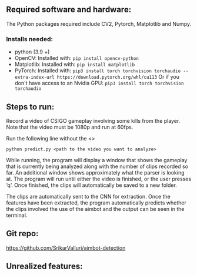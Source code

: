 ## Required software and hardware:

The Python packages required include CV2, Pytorch, Matplotlib and Numpy.
### Installs needed:
- python (3.9 +) 
- OpenCV:
Installed with: `pip install opencv-python`
- Matplotlib:
Installed with: `pip install matplotlib`
- PyTorch:
Installed with: `pip3 install torch torchvision torchaudio --extra-index-url https://download.pytorch.org/whl/cu113`
Or if you don't have access to an Nvidia GPU: `pip3 install torch torchvision torchaudio`


## Steps to run:

Record a video of CS:GO gameplay involving some kills from the player. Note that the video must be 1080p and run at 60fps. 

Run the following line without the <>

`python predict.py <path to the video you want to analyze>`


While running, the program will display a window that shows the gameplay that is currently being analyzed along with the number of clips recorded so far. An additional window shows approximately what the parser is looking at. The program will run until either the video is finished, or the user presses ‘q’. Once finished, the clips will automatically be saved to a new folder.

The clips are automatically sent to the CNN for extraction. Once the features have been extracted, the program automatically predicts whether the clips involved the use of the aimbot and the output can be seen in the terminal. 

## Git repo:

https://github.com/SrikarValluri/aimbot-detection

## Unrealized features:
